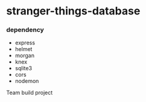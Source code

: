 # stranger-things-database

### dependency
- express
- helmet
- morgan
- knex
- sqlite3
- cors
- nodemon




Team build project